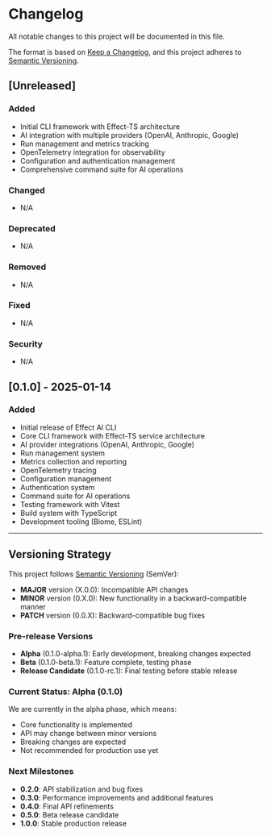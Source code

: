 # Changelog

All notable changes to this project will be documented in this file.

The format is based on [Keep a Changelog](https://keepachangelog.com/en/1.0.0/),
and this project adheres to [Semantic Versioning](https://semver.org/spec/v2.0.0.html).

## [Unreleased]

### Added
- Initial CLI framework with Effect-TS architecture
- AI integration with multiple providers (OpenAI, Anthropic, Google)
- Run management and metrics tracking
- OpenTelemetry integration for observability
- Configuration and authentication management
- Comprehensive command suite for AI operations

### Changed
- N/A

### Deprecated
- N/A

### Removed
- N/A

### Fixed
- N/A

### Security
- N/A

## [0.1.0] - 2025-01-14

### Added
- Initial release of Effect AI CLI
- Core CLI framework with Effect-TS service architecture
- AI provider integrations (OpenAI, Anthropic, Google)
- Run management system
- Metrics collection and reporting
- OpenTelemetry tracing
- Configuration management
- Authentication system
- Command suite for AI operations
- Testing framework with Vitest
- Build system with TypeScript
- Development tooling (Biome, ESLint)

---

## Versioning Strategy

This project follows [Semantic Versioning](https://semver.org/) (SemVer):

- **MAJOR** version (X.0.0): Incompatible API changes
- **MINOR** version (0.X.0): New functionality in a backward-compatible manner
- **PATCH** version (0.0.X): Backward-compatible bug fixes

### Pre-release Versions

- **Alpha** (0.1.0-alpha.1): Early development, breaking changes expected
- **Beta** (0.1.0-beta.1): Feature complete, testing phase
- **Release Candidate** (0.1.0-rc.1): Final testing before stable release

### Current Status: Alpha (0.1.0)

We are currently in the alpha phase, which means:
- Core functionality is implemented
- API may change between minor versions
- Breaking changes are expected
- Not recommended for production use yet

### Next Milestones

- **0.2.0**: API stabilization and bug fixes
- **0.3.0**: Performance improvements and additional features
- **0.4.0**: Final API refinements
- **0.5.0**: Beta release candidate
- **1.0.0**: Stable production release

